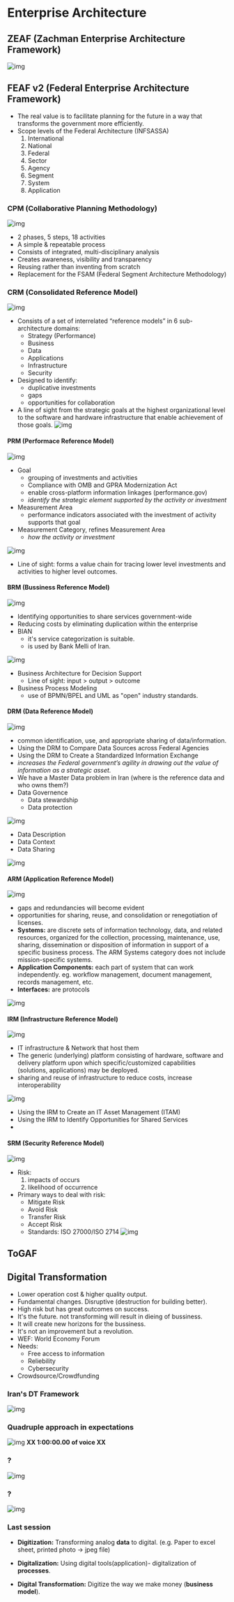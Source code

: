 # Enterprise Architecture

## ZEAF (Zachman Enterprise Architecture Framework)
![img](img/zachman.jpg)

## FEAF v2 (Federal Enterprise Architecture Framework)
- The real value is to facilitate planning for the future in a way that transforms the government more efficiently.
- Scope levels of the Federal Architecture (INFSASSA)
	1. International
	2. National
	3. Federal
	4. Sector
	5. Agency
	6. Segment
	7. System
	8. Application

### CPM (Collaborative Planning Methodology)
![img](img/feaf-cpm.png)

- 2 phases, 5 steps, 18 activities
- A simple & repeatable process
- Consists of integrated, multi-disciplinary analysis
- Creates awareness, visibility and transparency
- Reusing rather than inventing from scratch
- Replacement for the FSAM (Federal Segment Architecture Methodology)

### CRM (Consolidated Reference Model)
![img](img/feaf-crm.png)

- Consists of a set of interrelated “reference models” in 6 sub-architecture domains:
	- Strategy (Performance)
	- Business
	- Data
	- Applications
	- Infrastructure
	- Security
- Designed to identify:
	- duplicative investments
	- gaps
	- opportunities for collaboration
- A line of sight from the strategic goals at the highest organizational level
to the software and hardware infrastructure that enable achievement of those goals.
![img](img/feaf-rmrd.png)

#### PRM (Performace Reference Model)
![img](img/feaf-prm.png)

- Goal
	- grouping of investments and activities
	- Compliance with OMB and GPRA Modernization Act
	- enable cross-platform information linkages (performance.gov)
	- *identify the strategic element supported by the
activity or investment*
- Measurement Area
	- performance indicators associated with the investment of activity
supports that goal
- Measurement Category, refines Measurement Area
	- *how the activity or investment*


![img](img/feaf-prm_touchpoints.png)
- Line of sight: forms a value chain for tracing lower level investments and activities to higher level outcomes.

#### BRM (Bussiness Reference Model)
![img](img/feaf-brm.png)

- Identifying opportunities to share services government-wide
- Reducing costs by eliminating duplication within the enterprise
- BIAN
	- it's service categorization is suitable.
	- is used by Bank Melli of Iran.

![img](img/feaf-brm_touchpoints.png)

- Business Architecture for Decision Support
	- Line of sight: input > output > outcome
- Business Process Modeling
	- use of BPMN/BPEL and UML as "open" industry standards.

#### DRM (Data Reference Model)
![img](img/feaf-drm.png)

- common identification, use, and appropriate sharing of data/information.
- Using the DRM to Compare Data Sources across Federal Agencies
- Using the DRM to Create a Standardized Information Exchange
- *increases the Federal government’s agility in drawing out the value of information as a strategic asset.*
- We have a Master Data problem in Iran (where is the reference data and who owns them?)
- Data Governence
	- Data stewardship
	- Data protection

![img](img/feaf-drm_touchpoints.png)

- Data Description
- Data Context
- Data Sharing

![img](img/data_evolution.png)

#### ARM (Application Reference Model)
![img](img/feaf-arm.png)

- gaps and redundancies will become evident
- opportunities for sharing, reuse, and consolidation or renegotiation of licenses.
- **Systems:** are discrete sets of information technology, data, and related resources, organized for the collection, processing, maintenance, use, sharing, dissemination or disposition of information in support of a specific business process. The ARM Systems category does not include mission-specific systems.
- **Application Components:** each part of system that can work independently. eg. workflow management, document management, records management, etc.
- **Interfaces:** are protocols


![img](img/feaf-arm_touchpoints.png)

#### IRM (Infrastructure Reference Model)
![img](img/feaf-irm.png)

- IT infrastructure & Network that host them
- The generic (underlying) platform consisting of hardware, software and delivery platform upon which specific/customized capabilities (solutions, applications) may be deployed.
- sharing and reuse of infrastructure to reduce costs, increase interoperability

![img](img/feaf-irm_touchpoints.png)

- Using the IRM to Create an IT Asset Management (ITAM)
- Using the IRM to Identify Opportunities for Shared Services
- 


#### SRM (Security Reference Model)
![img](img/feaf-srm.png)

- Risk:
	1. impacts of occurs
	2. likelihood of occurrence
- Primary ways to deal with risk:
	- Mitigate Risk
	- Avoid Risk
	- Transfer Risk
	- Accept Risk
	- Standards: ISO 27000/ISO 2714
![img](img/feaf-srm_touchpoints.png)

## ToGAF

## Digital Transformation
- Lower operation cost & higher quality output.
- Fundamental changes. Disruptive (destruction for building better).
- High risk but has great outcomes on success.
- It's the future. not transforming will result in dieing of bussiness.
- It will create new horizons for the bussiness.
- It's not an improvement but a revolution.
- WEF: World Economy Forum
- Needs:
	- Free access to information
	- Reliebility
	- Cybersecurity
- Crowdsource/Crowdfunding

### Iran's DT Framework
![img](img/iran_dt.jpg)

### Quadruple approach in expectations
![img](img/cg_13.png)
**XX 1:00:00.00 of voice XX**

### ?
![img](img/cg_14.png)

### ?
![img](img/cg_15.png)

### Last session
- **Digitization:** Transforming analog **data** to digital. (e.g. Paper to excel sheet, printed photo -> jpeg file)


- **Digitalization:** Using digital tools(application)- digitalization of **processes**.


- **Digital Transformation:** Digitize the way we make money (**business model**).